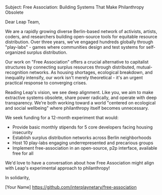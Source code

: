 Subject: Free Association: Building Systems That Make Philanthropy Obsolete

Dear Leap Team,

We are a rapidly growing diverse Berlin-based network of activists, artists, coders, and researchers building open-source tools for equitable resource distribution. Over three years, we've engaged hundreds globally through "play-labs" - games where communities design and test systems for self-organized surplus distribution.

Our work on "Free Association" offers a crucial alternative to capitalist structures by connecting surplus resources through distributed, mutual-recognition networks. As housing shortages, ecological breakdown, and inequality intensify, our work isn't merely theoretical - it's an urgent practical response to converging crises.

Reading Leap's vision, we see deep alignment. Like you, we aim to make extractive systems obsolete, share power radically, and operate with deep transparency. We're both working toward a world "centered on ecological and social wellbeing" where philanthropy itself becomes unnecessary.

We seek funding for a 12-month experiment that would:

- Provide basic monthly stipends for 5 core developers facing housing insecurity
- Establish surplus distribution networks across Berlin neighborhoods
- Host 10 play-labs engaging underrepresented and precarious groups
- Implement free-association in an open-source, p2p interface, available free for all

We'd love to have a conversation about how Free Association might align with Leap's experimental approach to philanthropy!

In solidarity,

[Your Name]
https://github.com/interplaynetary/free-association